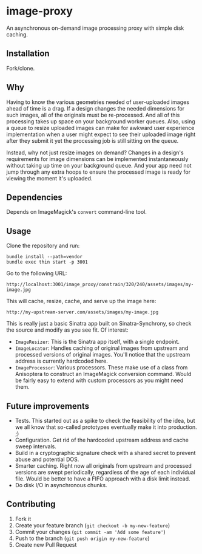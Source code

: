 # image-proxy

An asynchronous on-demand image processing proxy with simple disk caching.

## Installation

Fork/clone.

## Why

Having to know the various geometries needed of user-uploaded images ahead of
time is a drag.  If a design changes the needed dimensions for such images, all
of the originals must be re-processed. And all of this processing takes up
space on your background worker queues. Also, using a queue to resize uploaded
images can make for awkward user experience implementation when a user might
expect to see their uploaded image right after they submit it yet the
processing job is still sitting on the queue.

Instead, why not just resize images on demand? Changes in a design's
requirements for image dimensions can be implemented instantaneously without
taking up time on your background queue. And your app need not jump through any
extra hoops to ensure the processed image is ready for viewing the moment it's
uploaded.

## Dependencies

Depends on ImageMagick's `convert` command-line tool.

## Usage

Clone the repository and run:

    bundle install --path=vendor
    bundle exec thin start -p 3001

Go to the following URL:

    http://localhost:3001/image_proxy/constrain/320/240/assets/images/my-image.jpg

This will cache, resize, cache, and serve up the image here:

    http://my-upstream-server.com/assets/images/my-image.jpg

This is really just a basic Sinatra app built on Sinatra-Synchrony, so check
the source and modify as you see fit. Of interest:

 * `ImageResizer`: This is the Sinatra app itself, with a single endpoint.
 * `ImageLocator`: Handles caching of original images from upstream and
   processed versions of original images. You'll notice that the upstream
   address is currently hardcoded here.
 * `ImageProcessor`: Various processors. These make use of a class from
   Anisoptera to construct an ImageMagick conversion command. Would be fairly
   easy to extend with custom processors as you might need them.

## Future improvements

 * Tests. This started out as a spike to check the feasibility of the idea, but
   we all know that so-called prototypes eventually make it into production. ;)
 * Configuration. Get rid of the hardcoded upstream address and cache sweep
   intervals.
 * Build in a cryptographic signature check with a shared secret to prevent
   abuse and potential DOS.
 * Smarter caching. Right now all originals from upstream and processed versions
   are swept periodically, regardless of the age of each individual file. Would
   be better to have a FIFO approach with a disk limit instead.
 * Do disk I/O in asynchronous chunks.

## Contributing

1. Fork it
2. Create your feature branch (`git checkout -b my-new-feature`)
3. Commit your changes (`git commit -am 'Add some feature'`)
4. Push to the branch (`git push origin my-new-feature`)
5. Create new Pull Request
